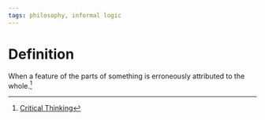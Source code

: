 ```yaml
---
tags: philosophy, informal logic
---
```


# Definition

When a feature of the parts of something is erroneously attributed to the whole.[^1]

[^1]: [Critical Thinking](zotero://open-pdf/library/items/UD4ABYRU?page=479)